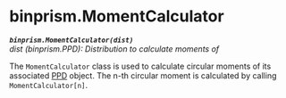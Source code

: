 # binprism.MomentCalculator
***`binprism.MomentCalculator(dist)`*** <br />
*dist (binprism.PPD): Distribution to calculate moments of* <br />

The `MomentCalculator` class is used to calculate circular moments of its associated [PPD](binprism/doc/PPD/PPD.md) object. The n-th circular moment is calculated by calling `MomentCalculator[n]`.
